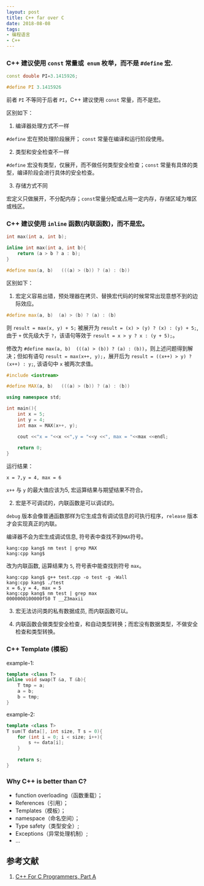 ```yaml
---
layout: post
title: C++ far over C
date: 2018-08-08
tags: 
- 编程语言
- C++
---
```


### C++ 建议使用 `const` 常量或` enum` 枚举，而不是 `#define` 宏. ###

```cpp
const double PI=3.1415926;
```

```cpp
#define PI 3.1415926
```

前者 `PI` 不等同于后者 `PI`，C++ 建议使用 `const` 常量，而不是宏。

区别如下：

1. 编译器处理方式不一样

`#define` 宏在预处理阶段展开；
`const` 常量在编译和运行阶段使用。

2. 类型和安全检查不一样

`#define` 宏没有类型，仅展开，而不做任何类型安全检查；`const` 常量有具体的类型，编译阶段会进行具体的安全检查。

3. 存储方式不同

宏定义只做展开，不分配内存；`const`常量分配或占用一定内存，存储区域为堆区或栈区。

### C++ 建议使用 `inline` 函数(内联函数)，而不是宏。 ###

```cpp
int max(int a, int b);

inline int max(int a, int b){
    return (a > b ? a : b);
}
```

```cpp
#define max(a, b)   (((a) > (b)) ? (a) : (b))
```

区别如下：

1. 宏定义容易出错，预处理器在拷贝、替换宏代码的时候常常出现意想不到的边际效应。

```cpp
#define max(a, b)  (a) > (b) ? (a) : (b)
```

则 `result = max(x, y) + 5;` 被展开为 `result = (x) > (y) ? (x) : (y) + 5;`, 由于 `+` 优先级大于 `?`，该语句等效于 `result = x > y ? x : (y + 5);`。


修改为 `#define max(a, b)  (((a) > (b)) ? (a) : (b))`，则上述问题得到解决；但如有语句 `result = max(x++, y);`，展开后为 `result = ((x++) > y) ? (x++) : y;`, 该语句中 `x` 被两次求值。

```cpp
#include <iostream>

#define MAX(a, b)   (((a) > (b)) ? (a) : (b))

using namespace std;

int main(){
    int x = 5;
    int y = 4;
    int max = MAX(x++, y);

    cout <<"x = "<<x <<",y = "<<y <<", max = "<<max <<endl;
    
    return 0;
}
```

运行结果：

```shell
x = 7,y = 4, max = 6
```

`x++` 与 `y` 的最大值应该为5, 宏运算结果与期望结果不符合。

2. 宏是不可调试的，内联函数是可以调试的。

`debug` 版本会像普通函数那样为它生成含有调试信息的可执行程序，`release` 版本才会实现真正的内联。

编译器不会为宏生成调试信息, 符号表中查找不到`MAX`符号。

```shell
kang:cpp kang$ nm test | grep MAX
kang:cpp kang$ 
```

改为内联函数, 运算结果为 `5`, 符号表中能查找到符号 `max`。

```shell
kang:cpp kang$ g++ test.cpp -o test -g -Wall
kang:cpp kang$ ./test
x = 6,y = 4, max = 5
kang:cpp kang$ nm test | grep max
0000000100000f50 T __Z3maxii
```

3. 宏无法访问类的私有数据成员, 而内联函数可以。

4. 内联函数会做类型安全检查，和自动类型转换；而宏没有数据类型，不做安全检查和类型转换。

### C++ Template (模板) ###

example-1:

```cpp
template <class T> 
inline void swap(T &a, T &b){
    T tmp = a;
    a = b;
    b = tmp;
}
```

example-2:

```cpp
template <class T>
T sum(T data[], int size, T s = 0){
    for (int i = 0; i < size; i++){
        s += data[i];
    }
    
    return s;
}
```

### Why C++ is better than C? ###
- function overloading（函数重载）；
- References（引用）；
- Templates（模板）；
- namespace（命名空间）；
- Type safety（类型安全）;
- Exceptions（异常处理机制）;
- ...

## 参考文献 ##
1. [C++ For C Programmers, Part A](https://www.coursera.org/learn/c-plus-plus-a/home/welcome)
